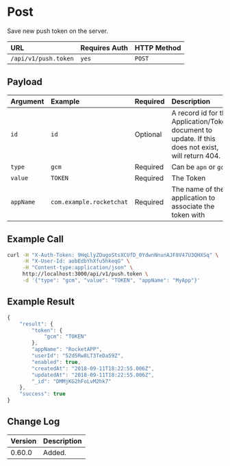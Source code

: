 # Post

Save new push token on the server.

| URL | Requires Auth | HTTP Method |
| :--- | :--- | :--- |
| `/api/v1/push.token` | `yes` | `POST` |

## Payload

| Argument | Example | Required | Description |
| :--- | :--- | :--- | :--- |
| `id` | `id` | Optional | A record id for the Application/Token document to update. If this does not exist, will return 404. |
| `type` | `gcm` | Required | Can be `apn` or `gcm` |
| `value` | `TOKEN` | Required | The Token |
| `appName` | `com.example.rocketchat` | Required | The name of the application to associate the token with |

## Example Call

```bash
curl -H "X-Auth-Token: 9HqLlyZOugoStsXCUfD_0YdwnNnunAJF8V47U3QHXSq" \
     -H "X-User-Id: aobEdbYhXfu5hkeqG" \
     -H "Content-type:application/json" \
     http://localhost:3000/api/v1/push.token \
     -d '{"type": "gcm", "value": "TOKEN", "appName": "MyApp"}'
```

## Example Result

```javascript
{
    "result": {
        "token": {
            "gcm": "TOKEN"
        },
        "appName": "RocketAPP",
        "userId": "52d5Rw8LT3TeDa59Z",
        "enabled": true,
        "createdAt": "2018-09-11T18:22:55.006Z",
        "updatedAt": "2018-09-11T18:22:55.006Z",
        "_id": "DMMjKG2hFoLvM2hk7"
    },
    "success": true
}
```

## Change Log

| Version | Description |
| :--- | :--- |
| 0.60.0 | Added. |

